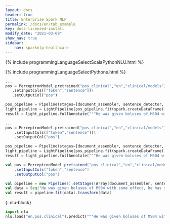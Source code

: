 ```yaml
---
layout: docs
header: true
title: Enterprise Spark NLP
permalink: /docs/en/tab_example
key: docs-licensed-install
modify_date: "2021-03-09"
show_nav: true
sidebar:
    nav: sparknlp-healthcare
---
```


<div class="h3-box" markdown="1">

<div class="tabs-box tabs-new" markdown="1">

{% include programmingLanguageSelectScalaPythonNLU.html %}

<div class="highlighter-rouge python-inner-wrapper language-python" markdown="1">
{% include programmingLanguageSelectPythons.html %}

<div class="python-inner python-spark-nlp-jsl" markdown="1">

 ```python
...
pos = PerceptronModel.pretrained("pos_clinical","en","clinical/models")\
	.setInputCols(["token","sentence"])\
	.setOutputCol("pos")

pos_pipeline = Pipeline(stages=[document_assembler, sentence_detector, tokenizer, pos])
light_pipeline = LightPipeline(pos_pipeline.fit(spark.createDataFrame([[""]]).toDF("text")))
result = light_pipeline.fullAnnotate("""He was given boluses of MS04 with some effect, he has since been placed on a PCA - he take 80mg of oxycontin at home, his PCA dose is ~ 2 the morphine dose of the oxycontin, he has also received ativan for anxiety.""")
```

</div>
<div class="python-inner python-johnsnowlabs" markdown="1">

```python
...
pos = PerceptronModel.pretrained("pos_clinical","en","clinical/models")\
    .setInputCols(["token","sentence"])\
    .setOutputCol("pos")

pos_pipeline = Pipeline(stages=[document_assembler, sentence_detector, tokenizer, pos])
light_pipeline = LightPipeline(pos_pipeline.fit(spark.createDataFrame([[""]]).toDF("text")))
result = light_pipeline.fullAnnotate("""He was given boluses of MS04 with some effect, he has since been placed on a PCA - he take 80mg of oxycontin at home, his PCA dose is ~ 2 the morphine dose of the oxycontin, he has also received ativan for anxiety.""")
```

</div>
</div>

```scala
val pos = PerceptronModel.pretrained("pos_clinical","en","clinical/models")
	.setInputCols("token","sentence")
	.setOutputCol("pos")

val pipeline = new Pipeline().setStages(Array(document_assembler, sentence_detector, tokenizer, pos))
val data = Seq("He was given boluses of MS04 with some effect, he has since been placed on a PCA - he take 80mg of oxycontin at home, his PCA dose is ~ 2 the morphine dose of the oxycontin, he has also received ativan for anxiety.").toDF("text")
val result = pipeline.fit(data).transform(data)
```

{:.nlu-block}
```python
import nlu
nlu.load("en.pos.clinical").predict("""He was given boluses of MS04 with some effect, he has since been placed on a PCA - he take 80mg of oxycontin at home, his PCA dose is ~ 2 the morphine dose of the oxycontin, he has also received ativan for anxiety.""")
```

</div>
